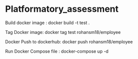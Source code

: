 # Platformatory_assessment

Build docker image : 
       docker build -t test . 

Tag Docker image: 
    docker tag test rohansm18/employee
    
Docker Push to dockerhub: 
  docker push rohansm18/employee

Run Docker  Compose file : 
   docker-compose up -d
